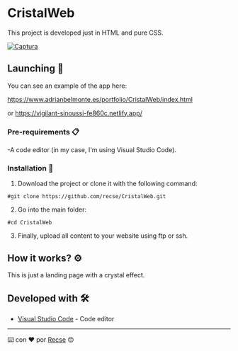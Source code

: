 # CristalWeb

This project is developed just in HTML and pure CSS.

<a href="https://ibb.co/p11BPS3"><img src="https://i.ibb.co/6yy7Zk4/Captura.jpg" alt="Captura" border="0"></a>

## Launching 🚀

You can see an example of the app here:

https://www.adrianbelmonte.es/portfolio/CristalWeb/index.html

or
https://vigilant-sinoussi-fe860c.netlify.app/

### Pre-requirements 📋

-A code editor (in my case, I'm using Visual Studio Code).

### Installation 🔧

1) Download the project or clone it with the following command:
```
#git clone https://github.com/recse/CristalWeb.git
```
2) Go into the main folder:
```
#cd CristalWeb
```
3) Finally, upload all content to your website using ftp or ssh.

## How it works? ⚙️

This is just a landing page with a crystal effect.


## Developed with 🛠️

* [Visual Studio Code](https://code.visualstudio.com/) - Code editor

---
⌨️ con ❤️ por [Recse](https://github.com/recse) 😊
